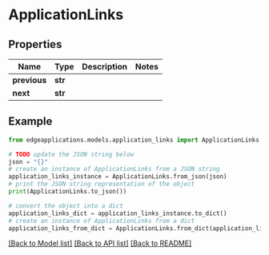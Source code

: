 # ApplicationLinks


## Properties

Name | Type | Description | Notes
------------ | ------------- | ------------- | -------------
**previous** | **str** |  | 
**next** | **str** |  | 

## Example

```python
from edgeapplications.models.application_links import ApplicationLinks

# TODO update the JSON string below
json = "{}"
# create an instance of ApplicationLinks from a JSON string
application_links_instance = ApplicationLinks.from_json(json)
# print the JSON string representation of the object
print(ApplicationLinks.to_json())

# convert the object into a dict
application_links_dict = application_links_instance.to_dict()
# create an instance of ApplicationLinks from a dict
application_links_from_dict = ApplicationLinks.from_dict(application_links_dict)
```
[[Back to Model list]](../README.md#documentation-for-models) [[Back to API list]](../README.md#documentation-for-api-endpoints) [[Back to README]](../README.md)


